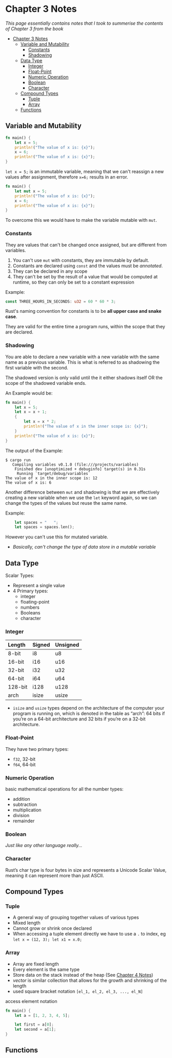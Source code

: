 # Chapter 3 Notes

*This page essentially contains notes that I took to summerise the contents of Chapter 3 from the book*

- [Chapter 3 Notes](#chapter-3-notes)
  - [Variable and Mutability](#variable-and-mutability)
    - [Constants](#constants)
    - [Shadowing](#shadowing)
  - [Data Type](#data-type)
    - [Integer](#integer)
    - [Float-Point](#float-point)
    - [Numeric Operation](#numeric-operation)
    - [Boolean](#boolean)
    - [Character](#character)
  - [Compound Types](#compound-types)
    - [Tuple](#tuple)
    - [Array](#array)
  - [Functions](#functions)


## Variable and Mutability

```rust
fn main() {
    let x = 5;
    println!("The value of x is: {x}");
    x = 6;
    println!("The value of x is: {x}");
}
```

`let x = 5;` is an immutable variable, meaning that we can't reassign a new values after assignment, therefore `x=6;` results in an error.

```rust
fn main() {
    let mut x = 5;
    println!("The value of x is: {x}");
    x = 6;
    println!("The value of x is: {x}");
}
```

To overcome this we would have to make the variable mutable with `mut`.

### Constants

They are values that can't be changed once assigned, but are different from variables.

1. You can't use `mut` with constants, they are immutable by default.
2. Constants are declared using `const` and the values must be *annotated*.
3. They can be declared in any scope
4. They can't be set by the result of a value that would be computed at runtime, so they can only be set to a constant expression

Example:

```rust
const THREE_HOURS_IN_SECONDS: u32 = 60 * 60 * 3;
```

Rust's naming convention for constants is to be **all upper case and snake case**.

They are valid for the entire time a program runs, within the scope that they are declared.

### Shadowing

You are able to declare a new variable with a new variable with the same name as a previous variable. This is what is referred to as shadowing the first variable with the second.

The shadowed version is only valid until the it either shadows itself OR the scope of the shadowed variable ends.

An Example would be:

```rust
fn main() {
    let x = 5;
    let x = x + 1;
    {
        let x = x * 2;
        println!("The value of x in the inner scope is: {x}");
    }
    println!("The value of x is: {x}");
}
```

The output of the Example:

```text
$ cargo run
   Compiling variables v0.1.0 (file:///projects/variables)
    Finished dev [unoptimized + debuginfo] target(s) in 0.31s
     Running `target/debug/variables`
The value of x in the inner scope is: 12
The value of x is: 6
```

Another difference between `mut` and shadowing is that we are effectively creating a new variable when we use the `let` keyword again, so we can change the types of the values but reuse the same name.

Example:

```rust
    let spaces = "   ";
    let spaces = spaces.len();
```

However you can't use this for mutated variable.

- *Basically, can't change the type of data store in a mutable variable*

## Data Type

Scalar Types:

- Represent  a single value
- 4 Primary types:
  - integer
  - floating-point
  - numbers
  - Booleans
  - character

### Integer

| Length  | Signed | Unsigned |
| :------ | :----- | :------- |
| 8-bit   | i8     | u8       |
| 16-bit  | i16    | u16      |
| 32-bit  | i32    | u32      |
| 64-bit  | i64    | u64      |
| 128-bit | i128   | u128     |
| arch    | isize  | usize    |

- `isize` and `usize` types depend on the architecture of the computer your program is running on, which is denoted in the table as “arch”: 64 bits if you’re on a 64-bit architecture and 32 bits if you’re on a 32-bit architecture.

### Float-Point

They have two primary types:
- `f32`, 32-bit
- `f64`, 64-bit
  
### Numeric Operation

basic mathematical operations for all the number types:

- addition
- subtraction
- multiplication
- division
- remainder

### Boolean

*Just like any other language really...*

### Character

Rust’s char type is four bytes in size and represents a Unicode Scalar Value, meaning it can represent more than just ASCII.

## Compound Types

### Tuple

- A general way of grouping together values of various types
- Mixed length
- Cannot grow or shrink once declared
- When accessing a tuple element directly we have to use a `.` to index, eg `let x = (12, 3); let x1 = x.0;`

### Array

- Array are fixed length
- Every element is the same type
- Store data on the stack instead of the heap (See [Chapter 4 Notes](/Chapter-4/Notes.md))
- *vector* is similar collection that allows for the growth and shrinking of the length
- used square bracket notation `[el_1, el_2, el_3, ..., el_N]`

access element notation

```rust
fn main() {
    let a = [1, 2, 3, 4, 5];

    let first = a[0];
    let second = a[1];
}
```

## Functions
